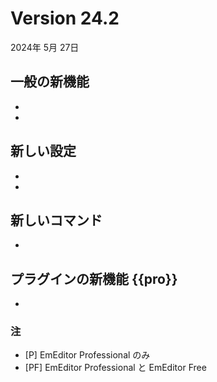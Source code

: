 # Version 24.2

2024年 5月 27日

## 一般の新機能

- 
- 

## 新しい設定

- 
- 

## 新しいコマンド

- 

## プラグインの新機能 {{pro}}

- 

### 注

- \[P\] EmEditor Professional のみ
- \[PF\] EmEditor Professional と EmEditor Free
